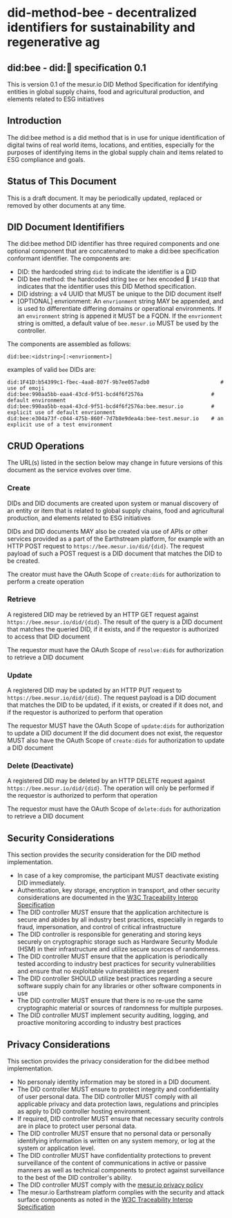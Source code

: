 # did-method-bee - decentralized identifiers for sustainability and regenerative ag

## did:bee - did:🐝 specification 0.1

This is version 0.1 of the mesur.io DID Method Specification for identifying entities in global supply chains, food and agricultural production, and elements related to ESG initiatives

## Introduction

The did:bee method is a did method that is in use for unique identification of digital twins of real world items, locations, and entities, especially for the purposes of identifying items in the global supply chain and items related to ESG compliance and goals.

## Status of This Document

This is a draft document. It may be periodically updated, replaced or removed by other documents at any time.

## DID Document Identififiers

The did:bee method DID identifier has three required components and one optional component that are concatenated to make a did:bee specification conformant identifier. The components are:

- DID: the hardcoded string `did`: to indicate the identifier is a DID
- DID bee method: the hardcoded string `bee` or hex encoded 🐝 `1F41D` that indicates that the identifier uses this DID Method specification.
- DID idstring: a v4 UUID that MUST be unique to the DID document itself
- [OPTIONAL] envrionment: An `envrionment` string MAY be appended, and is used to differentiate differing domains or operational environments.  If an `environment` string is appened it MUST be a FQDN.  If the `envrionment` string is omitted, a default value of `bee.mesur.io` MUST be used by the controller.

The components are assembled as follows:

`did:bee:<idstring>[:<envrionment>]`

examples of valid `bee` DIDs are:

```
did:1F41D:b54399c1-fbec-4aa8-807f-9b7ee057adb0                       # use of emoji
did:bee:990aa5bb-eaa4-43cd-9f51-bcd4f6f2576a                      # default environment
did:bee:990aa5bb-eaa4-43cd-9f51-bcd4f6f2576a:bee.mesur.io         # explicit use of default envrionment
did:bee:e304a73f-c044-475b-860f-7d7b8e9dea4a:bee-test.mesur.io    # an explicit use of a test environment
```

## CRUD Operations

The URL(s) listed in the section below may change in future versions of this document as the service evolves over time. 

### Create

DIDs and DID documents are created upon system or manual discovery of an entity or item that is related to global supply chains, food and agricultural production, and elements related to ESG initiatives

DIDs and DID documents MAY also be created via use of APIs or other services provided as a part of the Earthstream platform, for example with an HTTP POST request to `https://bee.mesur.io/did/{did}`. The request payload of such a POST request is a DID document that matches the DID to be created.

The creator must have the OAuth Scope of `create:dids` for authorization to perform a create operation

### Retrieve

A registered DID may be retrieved by an HTTP GET request against `https://bee.mesur.io/did/{did}`. The result of the query is a DID document that matches the queried DID, if it exists, and if the requestor is authorized to access that DID document

The requestor must have the OAuth Scope of `resolve:dids` for authorization to retrieve a DID document

### Update

A registered DID may be updated by an HTTP PUT request to `https://bee.mesur.io/did/{did}`. The request payload is a DID document that matches the DID to be updated, if it exists, or created if it does not, and if the requestor is authorized to perform that operation

The requestor MUST have the OAuth Scope of `update:dids` for authorization to update a DID document
If the did document does not exist, the requestor MUST also have the OAuth Scope of `create:dids` for authorization to update a DID document

### Delete (Deactivate)

A registered DID may be deleted by an HTTP DELETE request against `https://bee.mesur.io/did/{did}`. The operation will only be performed if the requestor is authorized to perform that operation

The requestor must have the OAuth Scope of `delete:dids` for authorization to retrieve a DID document

## Security Considerations

This section provides the security consideration for the DID method implementation.

- In case of a key compromise, the participant MUST deactivate existing DID immediately.
- Authentication, key storage, encryption in transport, and other security considerations are documented in the [W3C Traceability Interop Specification](https://w3id.org/traceability/interoperability) 
- The DID controller MUST ensure that the application architecture is secure and abides by all industry best practices, especially in regards to fraud, impersonation, and control of critical infrastructure
- The DID controller is responsible for generating and storing keys securely on cryptographic storage such as Hardware Security Module (HSM) in their infrastructure and utilize secure sources of randomness.
- The DID controller MUST ensure that the application is periodically tested according to industry best practices for security vulnerabilities and ensure that no exploitable vulnerabilities are present
- The DID controller SHOULD utilize best practices regarding a secure software supply chain for any libraries or other software components in use
- The DID controller MUST ensure that there is no re-use the same cryptographic material or sources of randomness for multiple purposes.
- The DID controller MUST implement security auditing, logging, and proactive monitoring according to industry best practices

## Privacy Considerations

This section provides the privacy consideration for the did:bee method implementation.

- No personaly identity information may be stored in a DID document.
- The DID controller MUST ensure to protect integrity and confidentiality of user personal data. The DID controller MUST comply with all applicable privacy and data protection laws, regulations and principles as apply to DID controller hosting environment.
- If required, DID controller MUST ensure that necessary security controls are in place to protect user personal data.
- The DID controller MUST ensure that no personal data or personally identifying information is written on any system memory, or log at the system or application level.
- The DID controller MUST have confidentiality protections to prevent surveillance of the content of communications in active or passive manners as well as technical components to protect against surveillance to the best of the DID controller's ability.
- The DID controller MUST comply with the [mesur.io privacy policy](https://mesur.io/privacy)
- The mesur.io Earthstream platform complies with the security and attack surface components as noted in the [W3C Traceability Interop Specification](https://w3id.org/traceability/interoperability)
